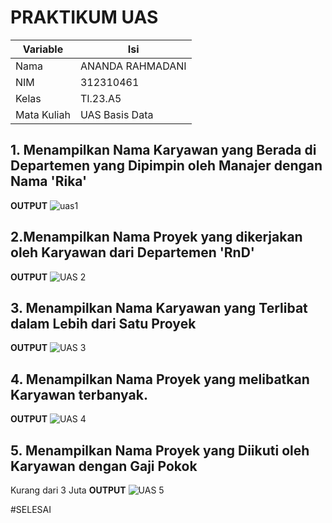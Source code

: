 # PRAKTIKUM UAS

| Variable | Isi |
| -------- | --- |
| Nama |ANANDA RAHMADANI  |
| NIM | 312310461 |
| Kelas | TI.23.A5 |
| Mata Kuliah |UAS Basis Data  |

## 1. Menampilkan Nama Karyawan yang Berada di Departemen yang Dipimpin oleh Manajer dengan Nama 'Rika'
**OUTPUT**
![uas1](https://github.com/anandarahmadani/Praktikum-Uas/assets/147919907/5452614e-a8fb-4584-99e0-215afcab315e)

## 2.Menampilkan Nama Proyek yang dikerjakan oleh Karyawan dari Departemen 'RnD'
**OUTPUT**
![UAS 2](https://github.com/anandarahmadani/Praktikum-Uas/assets/147919907/df2515a5-c8ae-44e1-8ddf-65fd62a5392f)

## 3. Menampilkan Nama Karyawan yang Terlibat dalam Lebih dari Satu Proyek
**OUTPUT**
![UAS 3](https://github.com/anandarahmadani/Praktikum-Uas/assets/147919907/7a6afa88-9fa0-4415-9985-e7ed17312945)

## 4. Menampilkan Nama Proyek yang melibatkan Karyawan terbanyak.
**OUTPUT**
![UAS 4](https://github.com/anandarahmadani/Praktikum-Uas/assets/147919907/bb821b55-ef1a-4333-8ffc-649878688940)

## 5. Menampilkan Nama Proyek yang Diikuti oleh Karyawan dengan Gaji Pokok
Kurang dari 3 Juta
**OUTPUT**
![UAS 5](https://github.com/anandarahmadani/Praktikum-Uas/assets/147919907/59ddd249-3b2a-4716-8f8a-1a6708ad0e24)

#SELESAI
